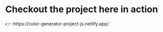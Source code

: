 <h1>Checkout the project here in action</h1>
<p>👉 :https://color-generator-project-js.netlify.app/ </p>
